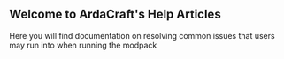 ## Welcome to ArdaCraft's Help Articles

Here you will find documentation on resolving common issues that users may run into when running the modpack
